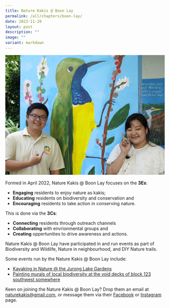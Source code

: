 ```yaml
---
title: Nature Kakis @ Boon Lay
permalink: /all/chapters/boon-lay/
date: 2023-11-20
layout: post
description: ""
image: ""
variant: markdown
---
```

<img src="/images/Nature%20in%20neighborhood/artmural2__2_.PNG">
<p>Formed in April 2022, Nature Kakis @ Boon Lay focuses on the <b>3Es</b>:</p>
<ul>
<li><b>Engaging</b> residents to enjoy nature as kakis;</li>
<li><b>Educating</b> residents on biodiversity and conservation and</li>
<li><b>Encouraging</b> residents to take action in conserving nature.</li>
	</ul>
<p>This is done via the <b>3Cs</b>:</p>
<ul>
<li><b>Connecting</b> residents through outreach channels</li>
<li><b>Collaborating</b> with envrionmental groups and</li>
<li><b>Creating</b> oppertunities to drive awareness and actions.</li>
	</ul>
<p>Nature Kakis @ Boon Lay have participated in and run events as part of Biodiversity and Wildlife, Nature in neighbourhood, and DIY Nature trails.</p> 
<p>Some events run by the Nature Kakis @ Boon Lay include:</p>
<ul>
	<li><a href="/all/nature-kakis-happenings/kayaking-2023-10-29/">Kayaking in Nature @ the Jurong Lake Gardens</a></li>
	<li><a href="">Painting murals of local biodiversity at the void decks of block 123 southwest somewhere</a></li>
	</ul>
<p>Keen on joining the Nature Kakis @ Boon Lay? Drop them an email at <a href="mailto:&quot;naturekakis@gmail.com&quot;">naturekakis@gmail.com</a>, or message them via their <a href="https://www.facebook.com/NatureKakis">Facebook</a> or <a href="https://www.instagram.com/naturekakis/">Instagram</a> page.</p>